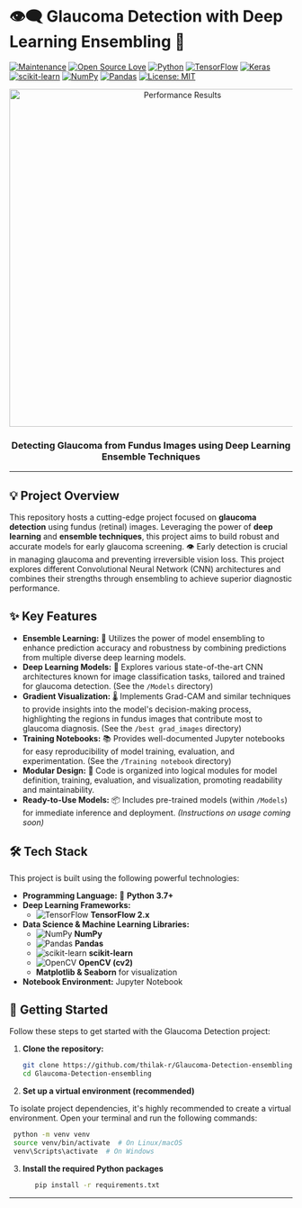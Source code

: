 # 👁️‍🗨️ Glaucoma Detection with Deep Learning Ensembling 🚀

[![Maintenance](https://img.shields.io/badge/Maintained%3F-yes-green.svg)](https://github.com/thilak-r/Glaucoma-Detection-ensembling/graphs/commit-activity)
[![Open Source Love](https://badges.frapsoft.com/os/v1/open-source.svg?v=103)](https://opensource.org/)
[![Python](https://img.shields.io/badge/Python-3.7+-blue.svg?logo=python&logoColor=white)](https://www.python.org/)
[![TensorFlow](https://img.shields.io/badge/TensorFlow-2.x-orange.svg?logo=tensorflow&logoColor=white)](https://www.tensorflow.org/)
[![Keras](https://img.shields.io/badge/Keras-2.x-red.svg?logo=keras&logoColor=white)](https://keras.io/)
[![scikit-learn](https://img.shields.io/badge/scikit--learn-1.0+-blueviolet.svg?logo=scikit-learn&logoColor=white)](https://scikit-learn.org/)
[![NumPy](https://img.shields.io/badge/NumPy-1.20+-green.svg?logo=numpy&logoColor=white)](https://numpy.org/)
[![Pandas](https://img.shields.io/badge/Pandas-1.3+-purple.svg?logo=pandas&logoColor=white)](https://pandas.pydata.org/)
[![License: MIT](https://img.shields.io/badge/License-MIT-yellow.svg)](https://opensource.org/licenses/MIT)

<p align="center">
 <img src="https://raw.githubusercontent.com/thilak-r/Glaucoma-Detection-ensembling/main/best%20grad_images/results.png" alt="Performance Results" width="600">

<h3 align="center">Detecting Glaucoma from Fundus Images using Deep Learning Ensemble Techniques </h3>

---

## 💡 Project Overview

This repository hosts a cutting-edge project focused on **glaucoma detection** using fundus (retinal) images. Leveraging the power of **deep learning** and **ensemble techniques**, this project aims to build robust and accurate models for early glaucoma screening. 👁️ Early detection is crucial in managing glaucoma and preventing irreversible vision loss. This project explores different Convolutional Neural Network (CNN) architectures and combines their strengths through ensembling to achieve superior diagnostic performance.

## ✨ Key Features

* **Ensemble Learning:** 🤖  Utilizes the power of model ensembling to enhance prediction accuracy and robustness by combining predictions from multiple diverse deep learning models.
* **Deep Learning Models:** 🧠 Explores various state-of-the-art CNN architectures known for image classification tasks, tailored and trained for glaucoma detection. (See the `/Models` directory)
* **Gradient Visualization:** 🌡️ Implements Grad-CAM and similar techniques to provide insights into the model's decision-making process, highlighting the regions in fundus images that contribute most to glaucoma diagnosis. (See the `/best grad_images` directory)
* **Training Notebooks:** 📚  Provides well-documented Jupyter notebooks for easy reproducibility of model training, evaluation, and experimentation. (See the `/Training notebook` directory)
* **Modular Design:** 🧱 Code is organized into logical modules for model definition, training, evaluation, and visualization, promoting readability and maintainability.
* **Ready-to-Use Models:** 📦 Includes pre-trained models (within `/Models`) for immediate inference and deployment. *(Instructions on usage coming soon)*

## 🛠️ Tech Stack

This project is built using the following powerful technologies:

* **Programming Language:**  🐍 **Python 3.7+**
* **Deep Learning Frameworks:**
    * <img src="https://img.shields.io/badge/TensorFlow-2.x-orange.svg?logo=tensorflow&logoColor=white" alt="TensorFlow"/> **TensorFlow 2.x**
* **Data Science & Machine Learning Libraries:**
    * <img src="https://img.shields.io/badge/NumPy-1.20+-green.svg?logo=numpy&logoColor=white" alt="NumPy"/> **NumPy**
    * <img src="https://img.shields.io/badge/Pandas-1.3+-purple.svg?logo=pandas&logoColor=white" alt="Pandas"/> **Pandas**
    * <img src="https://img.shields.io/badge/scikit--learn-1.0+-blueviolet.svg?logo=scikit-learn&logoColor=white" alt="scikit-learn"/> **scikit-learn**
    * <img src="https://img.shields.io/badge/OpenCV-4.x-yellowgreen.svg?logo=opencv&logoColor=white" alt="OpenCV"/> **OpenCV (cv2)**
    * **Matplotlib & Seaborn** for visualization
* **Notebook Environment:**  Jupyter Notebook

## 🚀 Getting Started

Follow these steps to get started with the Glaucoma Detection project:

1. **Clone the repository:**

   ```bash
   git clone https://github.com/thilak-r/Glaucoma-Detection-ensembling.git
   cd Glaucoma-Detection-ensembling
2. **Set up a virtual environment (recommended)**

To isolate project dependencies, it's highly recommended to create a virtual environment. Open your terminal and run the following commands:

   ```bash
    python -m venv venv
    source venv/bin/activate  # On Linux/macOS
    venv\Scripts\activate  # On Windows
```
    
3. **Install the required Python packages**

    ```bash
       pip install -r requirements.txt
    ```
---


